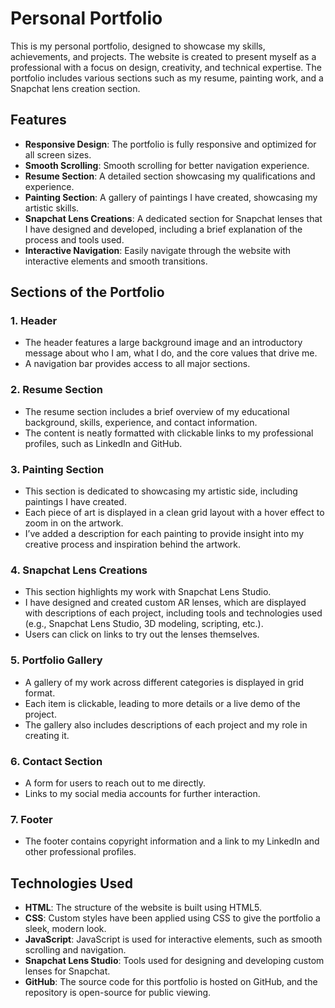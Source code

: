 # Personal Portfolio

This is my personal portfolio, designed to showcase my skills, achievements, and projects. The website is created to present myself as a professional with a focus on design, creativity, and technical expertise. The portfolio includes various sections such as my resume, painting work, and a Snapchat lens creation section.

## Features

- **Responsive Design**: The portfolio is fully responsive and optimized for all screen sizes.
- **Smooth Scrolling**: Smooth scrolling for better navigation experience.
- **Resume Section**: A detailed section showcasing my qualifications and experience.
- **Painting Section**: A gallery of paintings I have created, showcasing my artistic skills.
- **Snapchat Lens Creations**: A dedicated section for Snapchat lenses that I have designed and developed, including a brief explanation of the process and tools used.
- **Interactive Navigation**: Easily navigate through the website with interactive elements and smooth transitions.

## Sections of the Portfolio

### 1. **Header**
   - The header features a large background image and an introductory message about who I am, what I do, and the core values that drive me.
   - A navigation bar provides access to all major sections.

### 2. **Resume Section**
   - The resume section includes a brief overview of my educational background, skills, experience, and contact information.
   - The content is neatly formatted with clickable links to my professional profiles, such as LinkedIn and GitHub.
   
### 3. **Painting Section**
   - This section is dedicated to showcasing my artistic side, including paintings I have created.
   - Each piece of art is displayed in a clean grid layout with a hover effect to zoom in on the artwork.
   - I’ve added a description for each painting to provide insight into my creative process and inspiration behind the artwork.

### 4. **Snapchat Lens Creations**
   - This section highlights my work with Snapchat Lens Studio.
   - I have designed and created custom AR lenses, which are displayed with descriptions of each project, including tools and technologies used (e.g., Snapchat Lens Studio, 3D modeling, scripting, etc.).
   - Users can click on links to try out the lenses themselves.

### 5. **Portfolio Gallery**
   - A gallery of my work across different categories is displayed in grid format.
   - Each item is clickable, leading to more details or a live demo of the project.
   - The gallery also includes descriptions of each project and my role in creating it.

### 6. **Contact Section**
   - A form for users to reach out to me directly.
   - Links to my social media accounts for further interaction.

### 7. **Footer**
   - The footer contains copyright information and a link to my LinkedIn and other professional profiles.

## Technologies Used

- **HTML**: The structure of the website is built using HTML5.
- **CSS**: Custom styles have been applied using CSS to give the portfolio a sleek, modern look.
- **JavaScript**: JavaScript is used for interactive elements, such as smooth scrolling and navigation.
- **Snapchat Lens Studio**: Tools used for designing and developing custom lenses for Snapchat.
- **GitHub**: The source code for this portfolio is hosted on GitHub, and the repository is open-source for public viewing.


